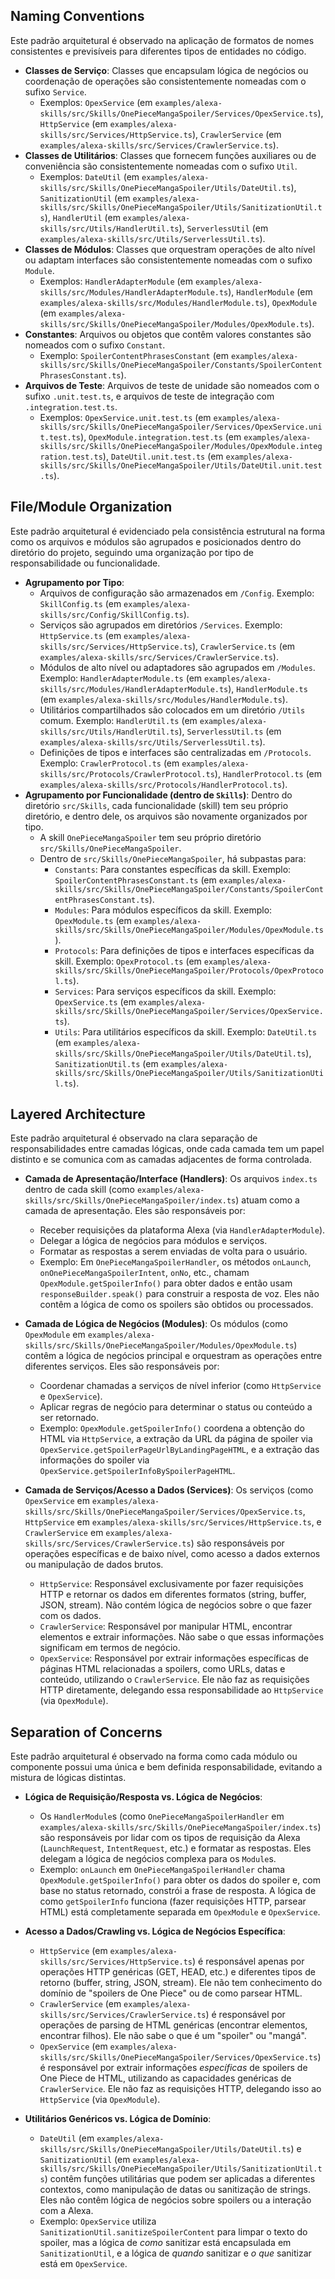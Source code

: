 ## Naming Conventions

Este padrão arquitetural é observado na aplicação de formatos de nomes consistentes e previsíveis para diferentes tipos de entidades no código.

-   **Classes de Serviço**: Classes que encapsulam lógica de negócios ou coordenação de operações são consistentemente nomeadas com o sufixo `Service`.
    -   Exemplos: `OpexService` (em `examples/alexa-skills/src/Skills/OnePieceMangaSpoiler/Services/OpexService.ts`), `HttpService` (em `examples/alexa-skills/src/Services/HttpService.ts`), `CrawlerService` (em `examples/alexa-skills/src/Services/CrawlerService.ts`).
-   **Classes de Utilitários**: Classes que fornecem funções auxiliares ou de conveniência são consistentemente nomeadas com o sufixo `Util`.
    -   Exemplos: `DateUtil` (em `examples/alexa-skills/src/Skills/OnePieceMangaSpoiler/Utils/DateUtil.ts`), `SanitizationUtil` (em `examples/alexa-skills/src/Skills/OnePieceMangaSpoiler/Utils/SanitizationUtil.ts`), `HandlerUtil` (em `examples/alexa-skills/src/Utils/HandlerUtil.ts`), `ServerlessUtil` (em `examples/alexa-skills/src/Utils/ServerlessUtil.ts`).
-   **Classes de Módulos**: Classes que orquestram operações de alto nível ou adaptam interfaces são consistentemente nomeadas com o sufixo `Module`.
    -   Exemplos: `HandlerAdapterModule` (em `examples/alexa-skills/src/Modules/HandlerAdapterModule.ts`), `HandlerModule` (em `examples/alexa-skills/src/Modules/HandlerModule.ts`), `OpexModule` (em `examples/alexa-skills/src/Skills/OnePieceMangaSpoiler/Modules/OpexModule.ts`).
-   **Constantes**: Arquivos ou objetos que contêm valores constantes são nomeados com o sufixo `Constant`.
    -   Exemplo: `SpoilerContentPhrasesConstant` (em `examples/alexa-skills/src/Skills/OnePieceMangaSpoiler/Constants/SpoilerContentPhrasesConstant.ts`).
-   **Arquivos de Teste**: Arquivos de teste de unidade são nomeados com o sufixo `.unit.test.ts`, e arquivos de teste de integração com `.integration.test.ts`.
    -   Exemplos: `OpexService.unit.test.ts` (em `examples/alexa-skills/src/Skills/OnePieceMangaSpoiler/Services/OpexService.unit.test.ts`), `OpexModule.integration.test.ts` (em `examples/alexa-skills/src/Skills/OnePieceMangaSpoiler/Modules/OpexModule.integration.test.ts`), `DateUtil.unit.test.ts` (em `examples/alexa-skills/src/Skills/OnePieceMangaSpoiler/Utils/DateUtil.unit.test.ts`).

## File/Module Organization

Este padrão arquitetural é evidenciado pela consistência estrutural na forma como os arquivos e módulos são agrupados e posicionados dentro do diretório do projeto, seguindo uma organização por tipo de responsabilidade ou funcionalidade.

-   **Agrupamento por Tipo**:
    -   Arquivos de configuração são armazenados em `/Config`. Exemplo: `SkillConfig.ts` (em `examples/alexa-skills/src/Config/SkillConfig.ts`).
    -   Serviços são agrupados em diretórios `/Services`. Exemplo: `HttpService.ts` (em `examples/alexa-skills/src/Services/HttpService.ts`), `CrawlerService.ts` (em `examples/alexa-skills/src/Services/CrawlerService.ts`).
    -   Módulos de alto nível ou adaptadores são agrupados em `/Modules`. Exemplo: `HandlerAdapterModule.ts` (em `examples/alexa-skills/src/Modules/HandlerAdapterModule.ts`), `HandlerModule.ts` (em `examples/alexa-skills/src/Modules/HandlerModule.ts`).
    -   Utilitários compartilhados são colocados em um diretório `/Utils` comum. Exemplo: `HandlerUtil.ts` (em `examples/alexa-skills/src/Utils/HandlerUtil.ts`), `ServerlessUtil.ts` (em `examples/alexa-skills/src/Utils/ServerlessUtil.ts`).
    -   Definições de tipos e interfaces são centralizadas em `/Protocols`. Exemplo: `CrawlerProtocol.ts` (em `examples/alexa-skills/src/Protocols/CrawlerProtocol.ts`), `HandlerProtocol.ts` (em `examples/alexa-skills/src/Protocols/HandlerProtocol.ts`).
-   **Agrupamento por Funcionalidade (dentro de `Skills`)**: Dentro do diretório `src/Skills`, cada funcionalidade (skill) tem seu próprio diretório, e dentro dele, os arquivos são novamente organizados por tipo.
    -   A skill `OnePieceMangaSpoiler` tem seu próprio diretório `src/Skills/OnePieceMangaSpoiler`.
    -   Dentro de `src/Skills/OnePieceMangaSpoiler`, há subpastas para:
        -   `Constants`: Para constantes específicas da skill. Exemplo: `SpoilerContentPhrasesConstant.ts` (em `examples/alexa-skills/src/Skills/OnePieceMangaSpoiler/Constants/SpoilerContentPhrasesConstant.ts`).
        -   `Modules`: Para módulos específicos da skill. Exemplo: `OpexModule.ts` (em `examples/alexa-skills/src/Skills/OnePieceMangaSpoiler/Modules/OpexModule.ts`).
        -   `Protocols`: Para definições de tipos e interfaces específicas da skill. Exemplo: `OpexProtocol.ts` (em `examples/alexa-skills/src/Skills/OnePieceMangaSpoiler/Protocols/OpexProtocol.ts`).
        -   `Services`: Para serviços específicos da skill. Exemplo: `OpexService.ts` (em `examples/alexa-skills/src/Skills/OnePieceMangaSpoiler/Services/OpexService.ts`).
        -   `Utils`: Para utilitários específicos da skill. Exemplo: `DateUtil.ts` (em `examples/alexa-skills/src/Skills/OnePieceMangaSpoiler/Utils/DateUtil.ts`), `SanitizationUtil.ts` (em `examples/alexa-skills/src/Skills/OnePieceMangaSpoiler/Utils/SanitizationUtil.ts`).

## Layered Architecture

Este padrão arquitetural é observado na clara separação de responsabilidades entre camadas lógicas, onde cada camada tem um papel distinto e se comunica com as camadas adjacentes de forma controlada.

-   **Camada de Apresentação/Interface (Handlers)**: Os arquivos `index.ts` dentro de cada skill (como `examples/alexa-skills/src/Skills/OnePieceMangaSpoiler/index.ts`) atuam como a camada de apresentação. Eles são responsáveis por:
    -   Receber requisições da plataforma Alexa (via `HandlerAdapterModule`).
    -   Delegar a lógica de negócios para módulos e serviços.
    -   Formatar as respostas a serem enviadas de volta para o usuário.
    -   Exemplo: Em `OnePieceMangaSpoilerHandler`, os métodos `onLaunch`, `onOnePieceMangaSpoilerIntent`, `onNo`, etc., chamam `OpexModule.getSpoilerInfo()` para obter dados e então usam `responseBuilder.speak()` para construir a resposta de voz. Eles não contêm a lógica de como os spoilers são obtidos ou processados.

-   **Camada de Lógica de Negócios (Modules)**: Os módulos (como `OpexModule` em `examples/alexa-skills/src/Skills/OnePieceMangaSpoiler/Modules/OpexModule.ts`) contêm a lógica de negócios principal e orquestram as operações entre diferentes serviços. Eles são responsáveis por:
    -   Coordenar chamadas a serviços de nível inferior (como `HttpService` e `OpexService`).
    -   Aplicar regras de negócio para determinar o status ou conteúdo a ser retornado.
    -   Exemplo: `OpexModule.getSpoilerInfo()` coordena a obtenção do HTML via `HttpService`, a extração da URL da página de spoiler via `OpexService.getSpoilerPageUrlByLandingPageHTML`, e a extração das informações do spoiler via `OpexService.getSpoilerInfoBySpoilerPageHTML`.

-   **Camada de Serviços/Acesso a Dados (Services)**: Os serviços (como `OpexService` em `examples/alexa-skills/src/Skills/OnePieceMangaSpoiler/Services/OpexService.ts`, `HttpService` em `examples/alexa-skills/src/Services/HttpService.ts`, e `CrawlerService` em `examples/alexa-skills/src/Services/CrawlerService.ts`) são responsáveis por operações específicas e de baixo nível, como acesso a dados externos ou manipulação de dados brutos.
    -   `HttpService`: Responsável exclusivamente por fazer requisições HTTP e retornar os dados em diferentes formatos (string, buffer, JSON, stream). Não contém lógica de negócios sobre o que fazer com os dados.
    -   `CrawlerService`: Responsável por manipular HTML, encontrar elementos e extrair informações. Não sabe o que essas informações significam em termos de negócio.
    -   `OpexService`: Responsável por extrair informações específicas de páginas HTML relacionadas a spoilers, como URLs, datas e conteúdo, utilizando o `CrawlerService`. Ele não faz as requisições HTTP diretamente, delegando essa responsabilidade ao `HttpService` (via `OpexModule`).

## Separation of Concerns

Este padrão arquitetural é observado na forma como cada módulo ou componente possui uma única e bem definida responsabilidade, evitando a mistura de lógicas distintas.

-   **Lógica de Requisição/Resposta vs. Lógica de Negócios**:
    -   Os `HandlerModule`s (como `OnePieceMangaSpoilerHandler` em `examples/alexa-skills/src/Skills/OnePieceMangaSpoiler/index.ts`) são responsáveis por lidar com os tipos de requisição da Alexa (`LaunchRequest`, `IntentRequest`, etc.) e formatar as respostas. Eles delegam a lógica de negócios complexa para os `Module`s.
    -   Exemplo: `onLaunch` em `OnePieceMangaSpoilerHandler` chama `OpexModule.getSpoilerInfo()` para obter os dados do spoiler e, com base no status retornado, constrói a frase de resposta. A lógica de como `getSpoilerInfo` funciona (fazer requisições HTTP, parsear HTML) está completamente separada em `OpexModule` e `OpexService`.

-   **Acesso a Dados/Crawling vs. Lógica de Negócios Específica**:
    -   `HttpService` (em `examples/alexa-skills/src/Services/HttpService.ts`) é responsável apenas por operações HTTP genéricas (GET, HEAD, etc.) e diferentes tipos de retorno (buffer, string, JSON, stream). Ele não tem conhecimento do domínio de "spoilers de One Piece" ou de como parsear HTML.
    -   `CrawlerService` (em `examples/alexa-skills/src/Services/CrawlerService.ts`) é responsável por operações de parsing de HTML genéricas (encontrar elementos, encontrar filhos). Ele não sabe o que é um "spoiler" ou "mangá".
    -   `OpexService` (em `examples/alexa-skills/src/Skills/OnePieceMangaSpoiler/Services/OpexService.ts`) é responsável por extrair informações *específicas* de spoilers de One Piece de HTML, utilizando as capacidades genéricas de `CrawlerService`. Ele não faz as requisições HTTP, delegando isso ao `HttpService` (via `OpexModule`).

-   **Utilitários Genéricos vs. Lógica de Domínio**:
    -   `DateUtil` (em `examples/alexa-skills/src/Skills/OnePieceMangaSpoiler/Utils/DateUtil.ts`) e `SanitizationUtil` (em `examples/alexa-skills/src/Skills/OnePieceMangaSpoiler/Utils/SanitizationUtil.ts`) contêm funções utilitárias que podem ser aplicadas a diferentes contextos, como manipulação de datas ou sanitização de strings. Eles não contêm lógica de negócios sobre spoilers ou a interação com a Alexa.
    -   Exemplo: `OpexService` utiliza `SanitizationUtil.sanitizeSpoilerContent` para limpar o texto do spoiler, mas a lógica de *como* sanitizar está encapsulada em `SanitizationUtil`, e a lógica de *quando* sanitizar e *o que* sanitizar está em `OpexService`.
